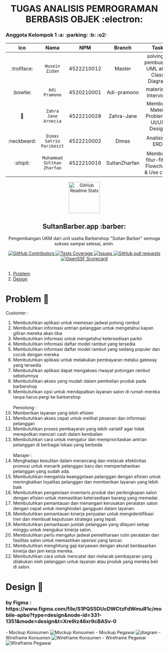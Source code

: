 <h1 align="center">TUGAS ANALISIS PEMROGRAMAN ⁠BERBASIS OBJEK :electron:</h1>

<h3>Anggota Kelompok 1 :a: :parking: :b: :o2:</h3>

ico | Nama | NPM | Branch | Task
:---: | :---: | :---: | :---: | :---:
:trollface: | `Husein Zidan` | 4522210012 | Master | solving & pembuatan UML atau Class Diagram
:bowtie: | `Adi Pramono` | 4520210001 | Adi-pramono | material & Interview
:woman: | `Zahra Jane Arnecia` | 4522210028 | Zahra-Jane | Membuat Materi Problem & UI/UX Design
:neckbeard:| `Dimas Satrio Parikesit` | 4522210002 | Dimas | Analisis & ERD 
:shipit:| `Muhammad SUlthan Zharfan` | 4522210016 | SultanZharfan | Membuat fitur-fitur, Flowchart, & Use case

<p align="center">
 <img width="100px" src="https://github.com/ZIDANIDROS/SulthanBarber.App/blob/master/LOGO/logonya-removebg-preview.png" align="center" alt="GitHub Readme Stats" />
 <h2 align="center">SultanBarber.app :barber:</h2>
 <p align="center">Pengembangan UKM dari unit usaha Barbershop "Sultan Barber" semoga sukses sampai selesai, amin.</p>
</p>
  <p align="center">
    <a href="https://github.com/ZIDANIDROS/SulthanBarber.App/graphs/contributors">
      <img alt="GitHub Contributors" src="https://img.shields.io/github/contributors/ZIDANIDROS/SulthanBarber.App" />
    </a>
    <a href="https://codecov.io/gh/ZIDANIDROS/SulthanBarber.App">
      <img alt="Tests Coverage" src="https://codecov.io/gh/ZIDANIDROS/SulthanBarber.App/branch/master/graph/badge.svg" />
    </a>
    <a href="https://github.com/ZIDANIDROS/SulthanBarber.App/issues">
      <img alt="Issues" src="https://img.shields.io/github/issues/ZIDANIDROS/SulthanBarber.App?color=0088ff" />
    </a>
    <a href="https://github.com/ZIDANIDROS/SulthanBarber.App/pulls">
      <img alt="GitHub pull requests" src="https://img.shields.io/github/issues-pr/ZIDANIDROS/SulthanBarber.App?color=0088ff" />
    </a>
    <a href="https://securityscorecards.dev/viewer/?uri=github.com/ZIDANIDROS/SulthanBarber.App">
      <img alt="OpenSSF Scorecard" src="https://api.securityscorecards.dev/projects/github.com/ZIDANIDROS/SulthanBarber.App/badge" />
    </a>
    <br />
    <br />
  </p>

  
1. [Problem](#Problem)
2. ⁠[Design](#Design)
 
# Problem :thinking:
Customer : <br>
1. Membutuhkan aplikasi untuk memesan jadwal potong rambut <br>
2. Membutuhkan informasi antrian pelanggan untuk mengetahui kapan giliran mereka akan tiba <br>
3. Membutuhkan informasi untuk mengetahui ketersediaan parkir <br>
4. Membutuhkan informasi daftar model rambut yang tersedia<br>
5. Membutuhkan informasi daftar model rambut yang sedang populer dan cocok dengan mereka<br>
6. Membutuhkan aplikasi untuk melakukan pembayaran melalui gateway yang tersedia<br>
7. Membutuhkan aplikasi dapat mengakses riwayat potongan rambut sebelumnya<br>
8. Membutuhkan akses yang mudah dalam pembelian produk pada barbershop<br>
9. Membutuhkan opsi untuk mendapatkan layanan salon di rumah mereka tanpa harus pergi ke barbershop<br><br>
Pemotong :<br>
1. Memberikan layanan yang lebih efisien<br>
2. Membutuhkan akses cepat untuk melihat pesanan dan informasi pelanggan<br>
3. Membutuhkan proses pembayaran yang lebih variatif agar tidak merepotkan mencari cash dalam kembalian<br>
4. Membutuhkan cara untuk mengatur dan memprioritaskan antrian pelanggan di berbagai lokasi yang berbeda<br><br>
Manajer :<br>
1. Menghadapi kesulitan dalam merancang dan melacak efektivitas promosi untuk menarik pelanggan baru dan mempertahankan pelanggan yang sudah ada.<br>
2. Membutuhkan mengelola keanggotaan pelanggan dengan efisien untuk meningkatkan loyalitas pelanggan dan memberikan layanan yang lebih baik<br>
3. Membutuhkan pengelolaan inventaris produk dan perlengkapan salon dengan efisien untuk memastikan ketersediaan barang yang memadai.<br>
4. Membutuhkan pemantauan dan menangani kerusakan peralatan salon dengan cepat untuk menghindari gangguan dalam layanan.<br>
5. Membutuhkan pemantauan kinerja penjualan untuk mengidentifikasi tren dan membuat keputusan strategis yang tepat.<br>
6. Membutuhkan pemantauan jumlah pelanggan yang dilayani setiap minggu untuk mengukur kinerja salon.<br>
7. Membutuhkan perlu mengatur jadwal pemeliharaan rutin peralatan dan fasilitas salon untuk memastikan operasi yang lancar.<br>
8. Membutuhkan menghitung gaji karyawan dengan akurat berdasarkan kinerja dan jam kerja mereka.<br>
9. Membutuhkan cara untuk mencatat dan melacak pembayaran yang dilakukan oleh pelanggan untuk layanan atau produk yang mereka beli di salon.<br>


# Design :calling:
<h3>by Figma : https://www.figma.com/file/S1PQS5DUcDWCtzFdWmuR1c/mobile-apbo?type=design&node-id=331-1351&mode=design&t=Xre9iz46xr9cBASv-0<br> </h3>
- Mockup Konsumen
<img src="https://github.com/ZIDANIDROS/SulthanBarber.App/blob/master/Figma/MockUp/Mockup%20Konsumen.png" alt="Mockup Konsumen" align="bottom">
- Mockup Pegawai 
<img src="https://github.com/ZIDANIDROS/SulthanBarber.App/blob/master/Figma/MockUp/Mockup%20Pegawai.png" alt="diagram" align="bottom">
- Wireframe Konsumen 
<img src="https://github.com/ZIDANIDROS/SulthanBarber.App/blob/master/Figma/Wireframe/Wireframe%20Konsumen.png"alt="Wireframe Konsumen" align="bottom">
- Wireframe Pegawai
<img src="https://github.com/ZIDANIDROS/SulthanBarber.App/blob/master/Figma/Wireframe/Wireframe%20Pegawai.png"alt="Wireframe Pegawai" align="bottom">





